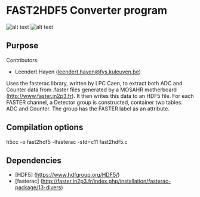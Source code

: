 FAST2HDF5 Converter program
===========================
![alt text](https://img.shields.io/badge/Python-2.7-green.svg 'Python version')
![alt text](https://img.shields.io/badge/Linux-supported-green.svg 'Supported OS')

Purpose
-------
Contributors:
* Leendert Hayen (leendert.hayen@fys.kuleuven.be)

Uses the fasterac library, written by LPC Caen, to extract both ADC and Counter data from .faster files generated by a MOSAHR motherboard (http://www.faster.in2p3.fr). It then writes this data to an HDF5 file. For each FASTER channel, a Detector group is constructed, container two tables: ADC and Counter. The group has the FASTER label as an attribute.

Compilation options
-------------------
h5cc -o fast2hdf5 -lfasterac -std=c11 fast2hdf5.c

Dependencies
------------
* [HDF5] (https://www.hdfgroup.org/HDF5/)
* [fasterac] (http://faster.in2p3.fr/index.php/installation/fasterac-package/13-divers)


